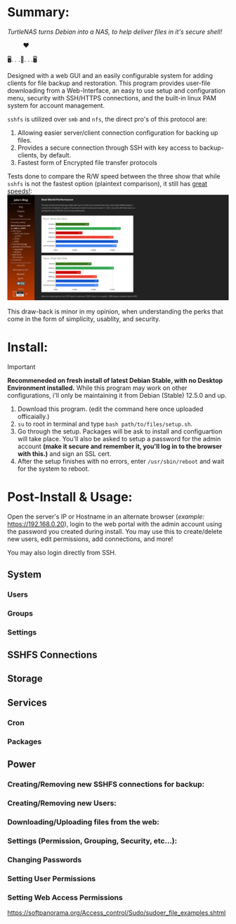 # Summary:

*TurtleNAS turns Debian into a NAS, to help deliver files in it's secure shell!‎*

&nbsp;&nbsp;&nbsp;&nbsp;&nbsp;&nbsp;&nbsp;&nbsp; ❤

:desktop_computer:. . .:turtle:. . .:desktop_computer:

Designed with a web GUI and an easily configurable system for adding clients for file backup and restoration. This program provides user-file downloading from a Web-Interface, an easy to use setup and configuration menu, security with SSH/HTTPS connections, and the built-in linux PAM system for account management.

`sshfs` is utilized over `smb` and `nfs`, the direct pro's of this protocol are:

  1) Allowing easier server/client connection configuration for backing up files.
  2) Provides a secure connection through SSH with key access to backup-clients, by default.
  3) Fastest form of Encrypted file transfer protocols

Tests done to compare the R/W speed between the three show that while `sshfs` is not the fastest option (plaintext comparison), it still has [great speeds!](https://blog.ja-ke.tech/2019/08/27/nas-performance-sshfs-nfs-smb.html): 
![](https://github.com/allenc125789/TurtleNAS/blob/main/extra/Screenshot%20from%202024-04-02%2023-37-15.png)

This draw-back is minor in my opinion, when understanding the perks that come in the form of simplicity, usablity, and security.

# Install:
> [!IMPORTANT]
> **Recommeneded on fresh install of latest Debian Stable, with no Desktop Environment installed.** While this program may work on other configurations, i'll only be maintaining it from Debian (Stable) 12.5.0 and up.

  1) Download this program. (edit the command here once uploaded officaially.)
  2) `su` to root in terminal and type `bash path/to/files/setup.sh`.
  3) Go through the setup. Packages will be ask to install and configuartion will take place. You'll also be asked to setup a password for the admin account **(make it secure and remember it, you'll log in to the browser with this.)** and sign an SSL cert.
  4) After the setup finishes with no errors, enter `/usr/sbin/reboot` and wait for the system to reboot.

# Post-Install & Usage:

Open the server's IP or Hostname in an alternate browser (*example:* https://192.168.0.20), login to the web portal with the admin account using the password you created during install. You may use this to create/delete new users, edit permissions, add connections, and more!

You may also login directly from SSH.


## System
### Users
### Groups
### Settings
## SSHFS Connections
## Storage
## Services
### Cron
### Packages
## Power



### Creating/Removing new SSHFS connections for backup:
### Creating/Removing new Users:
### Downloading/Uploading files from the web:
### Settings (Permission, Grouping, Security, etc...):
### Changing Passwords
### Setting User Permissions
### Setting Web Access Permissions

https://softpanorama.org/Access_control/Sudo/sudoer_file_examples.shtml

